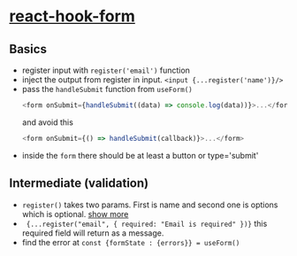 # [react-hook-form](https://react-hook-form.com/)

## Basics

- register input with `register('email')` function
- inject the output from register in input. `<input {...register('name')}/>`
- pass the `handleSubmit` function from `useForm()`
  ```js
  <form onSubmit={handleSubmit((data) => console.log(data))}>...</form>
  ```
  and avoid this
  ```js
  <form onSubmit={() => handleSubmit(callback)}>...</form>
  ```
- inside the `form` there should be at least a button or type='submit'

## Intermediate (validation)

- `register()` takes two params. First is name and second one is options which is optional. [show more](./src/assets/Screenshot_1.png)
- ` {...register("email", { required: "Email is required" })}` this required field will return as a message.
- find the error at `const {formState : {errors}} = useForm()`
